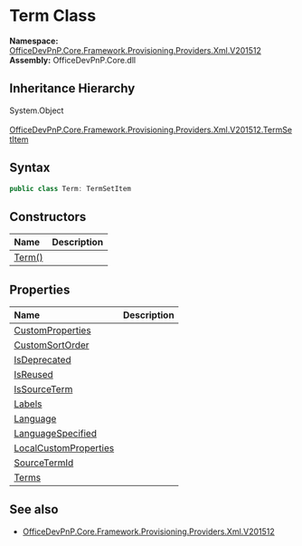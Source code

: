# Term Class
  

**Namespace:** [OfficeDevPnP.Core.Framework.Provisioning.Providers.Xml.V201512](OfficeDevPnP.Core.Framework.Provisioning.Providers.Xml.V201512.md)  
**Assembly:** OfficeDevPnP.Core.dll  
## Inheritance Hierarchy
System.Object  
&ensp;[OfficeDevPnP.Core.Framework.Provisioning.Providers.Xml.V201512.TermSetItem](OfficeDevPnP.Core.Framework.Provisioning.Providers.Xml.V201512.TermSetItem.md)  
## Syntax
```C#
public class Term: TermSetItem
```
## Constructors
|**Name**|**Description**|
|:-----|:-----|
| [Term()](OfficeDevPnP.Core.Framework.Provisioning.Providers.Xml.V201512.Term.ctor1.md) |  
## Properties
|**Name**|**Description**|
|:-----|:-----|
| [CustomProperties](OfficeDevPnP.Core.Framework.Provisioning.Providers.Xml.V201512.Term.CustomProperties.md) | 
| [CustomSortOrder](OfficeDevPnP.Core.Framework.Provisioning.Providers.Xml.V201512.Term.CustomSortOrder.md) | 
| [IsDeprecated](OfficeDevPnP.Core.Framework.Provisioning.Providers.Xml.V201512.Term.IsDeprecated.md) | 
| [IsReused](OfficeDevPnP.Core.Framework.Provisioning.Providers.Xml.V201512.Term.IsReused.md) | 
| [IsSourceTerm](OfficeDevPnP.Core.Framework.Provisioning.Providers.Xml.V201512.Term.IsSourceTerm.md) | 
| [Labels](OfficeDevPnP.Core.Framework.Provisioning.Providers.Xml.V201512.Term.Labels.md) | 
| [Language](OfficeDevPnP.Core.Framework.Provisioning.Providers.Xml.V201512.Term.Language.md) | 
| [LanguageSpecified](OfficeDevPnP.Core.Framework.Provisioning.Providers.Xml.V201512.Term.LanguageSpecified.md) | 
| [LocalCustomProperties](OfficeDevPnP.Core.Framework.Provisioning.Providers.Xml.V201512.Term.LocalCustomProperties.md) | 
| [SourceTermId](OfficeDevPnP.Core.Framework.Provisioning.Providers.Xml.V201512.Term.SourceTermId.md) | 
| [Terms](OfficeDevPnP.Core.Framework.Provisioning.Providers.Xml.V201512.Term.Terms.md) | 
## See also
- [OfficeDevPnP.Core.Framework.Provisioning.Providers.Xml.V201512](OfficeDevPnP.Core.Framework.Provisioning.Providers.Xml.V201512.md)
